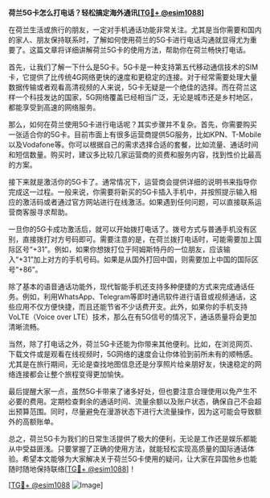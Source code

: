 **荷兰5G卡怎么打电话？轻松搞定海外通讯[[TG💪+ @esim1088](https://t.me/s/esim1088)]**

在荷兰生活或旅行的朋友，一定对手机通话功能非常关注。尤其是当你需要和国内的家人、朋友保持联系时，了解如何使用荷兰的5G卡进行电话沟通就显得尤为重要了。这篇文章将详细讲解荷兰5G卡的使用方法，帮助你在荷兰畅快打电话。

首先，让我们了解一下什么是5G卡。5G卡是一种支持第五代移动通信技术的SIM卡，它提供了比传统4G网络更快的速度和更稳定的连接。对于经常需要处理大量数据传输或者观看高清视频的人来说，5G卡无疑是一个绝佳的选择。而在荷兰这样一个科技发达的国家，5G网络覆盖已经相当广泛，无论是城市还是乡村地区，都能享受到高速的网络服务。

那么，如何在荷兰使用5G卡进行电话呢？其实步骤并不复杂。首先，你需要购买一张适合你的5G卡。目前市面上有很多运营商提供5G服务，比如KPN、T-Mobile以及Vodafone等。你可以根据自己的需求选择合适的套餐，比如流量、通话时间和短信数量。购买时，建议多比较几家运营商的资费和服务内容，找到性价比最高的方案。

接下来就是激活你的5G卡了。通常情况下，运营商会提供详细的说明书来指导你完成这一过程。一般来说，你需要将新买的5G卡插入手机中，并按照提示输入相应的激活码或者通过官方网站进行在线激活。如果遇到任何问题，可以直接联系运营商客服寻求帮助。

一旦你的5G卡成功激活后，就可以开始拨打电话了。拨号方式与普通手机没有区别，直接拨打对方号码即可。需要注意的是，在荷兰拨打电话时，可能需要加上国际区号“+31”。例如，如果你想拨打位于阿姆斯特丹的一位朋友，应该输入“+31”加上对方的手机号码。如果是从国外打回中国，则需要加上中国的国际区号“+86”。

除了基本的语音通话功能外，现代智能手机还支持多种便捷的方式来完成通话任务。例如，利用WhatsApp、Telegram等即时通讯软件进行语音或视频通话，这些应用不仅方便快捷，而且还能节省不少话费开支。此外，如果你的手机支持VoLTE（Voice over LTE）技术，那么在有5G信号的情况下，通话质量将会更加清晰流畅。

当然，除了打电话之外，荷兰5G卡还能为你带来其他便利。比如，在浏览网页、下载文件或是观看在线视频时，5G网络的速度会让你体验到前所未有的顺畅感。尤其是在旅行期间，无论是查找地图信息还是分享照片给亲朋好友，快速稳定的网络连接都会让整个旅程变得更加愉快。

最后提醒大家一点，虽然5G卡带来了诸多好处，但也要注意合理使用以免产生不必要的费用。定期检查剩余的通话时间、流量余额以及账户状态，确保自己不会超出预算范围。同时，尽量避免在漫游状态下进行大流量操作，因为这可能会导致额外的高额账单。

总之，荷兰5G卡为我们的日常生活提供了极大的便利，无论是工作还是娱乐都能从中受益匪浅。只要掌握了正确的使用方法，就能轻松实现高质量的国际通话体验。希望本文能够为大家解决关于荷兰5G卡使用的疑问，让大家在异国他乡也能随时随地保持联络[[TG💪+ @esim1088](https://t.me/s/esim1088)]！

[[TG💪+ @esim1088](https://t.me/s/esim1088) ![Image](https://i.postimg.cc/4NQfJmqS/Snipaste-2025-05-13-00-14-12.png)]